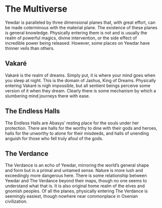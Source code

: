 # The Multiverse
Yewdar is paralleled by three dimensional planes that, with great effort, can be made coterminous with the material plane. The existence of these planes is general knowledge. Physically entering them is not and is usually the realm of powerful magics, divine intervention, or the side effect of incredible power being released. However, some places on Yewdar have thinner veils than others.

## Vakaré
Vakaré is the realm of dreams. Simply put, it is where your mind goes when you sleep at night. This is the domain of Jashus, King of Dreams. Physically entering Vakaré is nigh impossible, but all sentient beings perceive some version of it when they dream. Clearly there is some mechanism by which a slumbering mind journeys there with ease.

## The Endless Halls
The Endless Halls are Abasys’ resting place for the souls under her protection. There are halls for the worthy to dine with their gods and heroes, halls for the unworthy to atone for their misdeeds, and halls of unending anguish for those who fell truly afoul of the gods.

## The Verdance
The Verdance is an echo of Yewdar, mirroring the world’s general shape and form but in a primal and untamed sense. Nature is more lush and exceedingly more dangerous here. There is some relationship between Yewdar and The Verdance beyond their maps, though no one seems to understand what that is. It is also original home realm of the elves and gnomish peoples. Of all the planes, physically entering The Verdance is seemingly easiest, though nowhere near commonplace in Osenian civilization.
